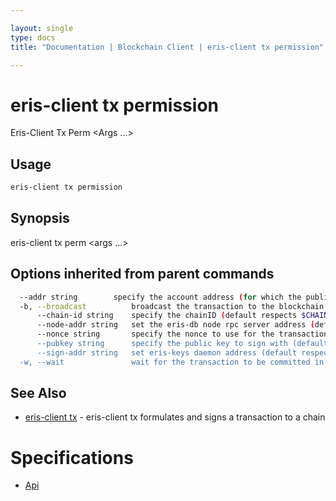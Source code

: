 ```yaml
---

layout: single
type: docs
title: "Documentation | Blockchain Client | eris-client tx permission"

---
```


# eris-client tx permission

Eris-Client Tx Perm <Function Name> <Args ...>

## Usage

```bash
eris-client tx permission
```

## Synopsis

eris-client tx perm <function name> <args ...>




## Options inherited from parent commands

```bash
  --addr string        specify the account address (for which the public key can be found at eris-keys) (default respects $ERIS_CLIENT_ADDRESS)
  -b, --broadcast          broadcast the transaction to the blockchain (default true)
      --chain-id string    specify the chainID (default respects $CHAIN_ID)
      --node-addr string   set the eris-db node rpc server address (default respects $ERIS_CLIENT_NODE_ADDRESS) (default "tcp://127.0.0.1:46657")
      --nonce string       specify the nonce to use for the transaction (should equal the sender account's nonce + 1)
      --pubkey string      specify the public key to sign with (defaults to $ERIS_CLIENT_PUBLIC_KEY)
      --sign-addr string   set eris-keys daemon address (default respects $ERIS_CLIENT_SIGN_ADDRESS) (default "http://127.0.0.1:4767")
  -w, --wait               wait for the transaction to be committed in a block
```



## See Also

* [eris-client tx](/docs/documentation/db/0.12.0-rc3/eris-client_tx/) - eris-client tx formulates and signs a transaction to a chain






# Specifications

* [Api](/docs/documentation/db/0.12.0-rc3/specifications/api/)

